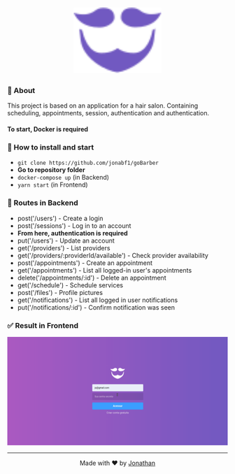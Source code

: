 <h1 align="center">
<img src="frontend/src/assets/minimal-logo.svg" width="200px">
</h1>

### :page_with_curl: About
This project is based on an application for a hair salon. Containing scheduling, appointments, session, authentication and authentication.

#### To start, **Docker** is required

### :rocket: How to install and start 
- `git clone https://github.com/jonabf1/goBarber`
- **Go to repository folder**
- `docker-compose up` (in Backend)
- `yarn start` (in Frontend)

### :page_facing_up: Routes in Backend

- post('/users') - Create a login
- post('/sessions') - Log in to an account
- **From here, authentication is required**
- put('/users') - Update an account
- get('/providers') - List providers
- get('/providers/:providerId/available') - Check provider availability
- post('/appointments') - Create an appointment
- get('/appointments') - List all logged-in user's appointments
- delete('/appointments/:id') - Delete an appointment
- get('/schedule') - Schedule services
- post('/files') - Profile pictures
- get('/notifications') - List all logged in user notifications
- put('/notifications/:id') - Confirm notification was seen    

### :white_check_mark: Result in Frontend

<p align="center">
  <img alt="" src="frontend/src/assets/barber.gif">
</p>

---

<p align="center">
Made with ♥ by <a href="https://www.linkedin.com/in/jonathan-barros-franco">Jonathan</a>
</p>
